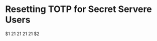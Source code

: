 [title]: # (Resetting TOTP for Secret Server Users)
[tags]: # (Authentication, Credentials, TOTP)
[priority]: #

# Resetting TOTP for Secret Servere Users
$1
$2$1
$2$1
$2$1
$2$1
$2